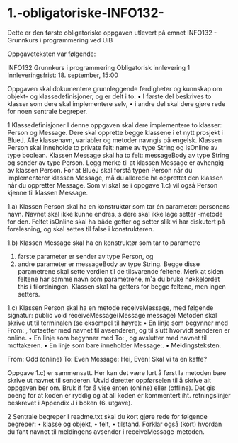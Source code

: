 # 1.-obligatoriske-INFO132-
Dette er den første obligatoriske oppgaven utlevert på emnet INFO132 - Grunnkurs i programmering ved UiB

Oppgaveteksten var følgende: 

INFO132 Grunnkurs i programmering
Obligatorisk innlevering 1
Innleveringsfrist: 18. september, 15:00

Oppgaven skal dokumentere grunnleggende ferdigheter og kunnskap om objekt- og klassedefinisjoner,
og er delt i to:
• I første del beskrives to klasser som dere skal implementere selv,
• i andre del skal dere gjøre rede for noen sentrale begreper.

1 Klassedefinisjoner
I denne oppgaven skal dere implementere to klasser: Person og Message. Dere skal opprette begge
klassene i et nytt prosjekt i BlueJ.
Alle klassenavn, variabler og metoder navngis på engelsk. Klassen Person skal inneholde to private
felt: name av type String og isOnline av type boolean. Klassen Message skal ha to felt: messageBody
av type String og sender av type Person.
Legg merke til at klassen Message er avhengig av klassen Person. For at BlueJ skal forstå typen
Person når du implementerer klassen Message, må du allerede ha opprettet den klassen når du oppretter
Message. Som vi skal se i oppgave 1.c) vil også Person kjenne til klassen Message.

1.a) Klassen Person skal ha en konstruktør som tar én parameter: personens navn. Navnet skal ikke
kunne endres, s dere skal ikke lage setter -metode for den. Feltet isOnline skal ha både getter
og setter slik vi har diskutert på forelesning, og skal settes til false i konstruktøren.

1.b) Klassen Message skal ha en konstruktør som tar to parametre
1. første parameter er sender av type Person, og
2. andre parameter er messageBody av type String.
Begge disse parametrene skal sette verdien til de tilsvarende feltene. Merk at siden feltene har
samme navn som parametrene, m˚a du bruke nøkkelordet this i tilordningen.
Klassen skal ha getters for begge feltene, men ingen setters.

1.c) Klassen Person skal ha en metode receiveMessage, med følgende signatur:
public void receiveMessage(Message message)
Metoden skal skrive ut til terminalen (se eksempel til høyre):
• En linje som begynner med From: , fortsetter med
navnet til avsenderen, og til slutt hvorvidt senderen
er online.
• En linje som begynner med To: , og avslutter med
navnet til mottakeren.
• En linje som bare inneholder Message:.
• Meldingsteksten.

From: Odd (online)
To: Even
Message:
Hei, Even! Skal vi ta en kaffe?


Oppgave 1.c) er sammensatt. Her kan det være lurt å først la metoden bare skrive ut navnet
til senderen. Utvid deretter oppførselen til å skrive alt oppgaven ber om. Bruk if for å vise enten
(online) eller (offline).
Det gis poeng for at koden er ryddig og at all koden er kommentert iht. retningslinjer
beskrevet i Appendix J i boken (6. utgave).

2 Sentrale begreper
I readme.txt skal du kort gjøre rede for følgende begreper:
• klasse og objekt,
• felt,
• tilstand.
Forklar også (kort) hvordan du fant navnet til meldingens avsender i receiveMessage-metoden.
